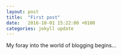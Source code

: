 ```yaml
---
layout: post
title:  "First post"
date:   2016-10-01 15:22:00 +0100
categories: jekyll update
---
```


My foray into the world of blogging begins...